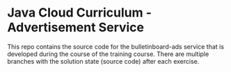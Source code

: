Java Cloud Curriculum - Advertisement Service
=============================================

This repo contains the source code for the bulletinboard-ads service that is developed during the course of the training course. There are multiple branches with the solution state (source code) after each exercise. 


